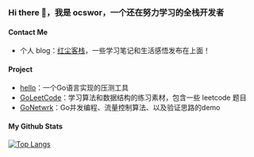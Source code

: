 <!--
**ocswor/ocswor** is a ✨ _special_ ✨ repository because its `README.md` (this file) appears on your GitHub profile.

Here are some ideas to get you started:

- 🔭 I’m currently working on ...
- 🌱 I’m currently learning ...
- 👯 I’m looking to collaborate on ...
- 🤔 I’m looking for help with ...
- 💬 Ask me about ...
- 📫 How to reach me: ...
- 😄 Pronouns: ...
- ⚡ Fun fact: ...
-->
### Hi there 👋，我是 ocswor，一个还在努力学习的全栈开发者

#### Contact Me

* 个人 blog：[红尘客栈](https://code.dreamqq.cn/)，一些学习笔记和生活感悟发布在上面！

#### Project

* [hello](https://github.com/ocswor/hello)：一个Go语言实现的压测工具
* [GoLeetCode](https://github.com/ocswor/GoLeetCode)：学习算法和数据结构的练习素材，包含一些 leetcode 题目
* [GoNetwrk](https://github.com/ocswor/GoNetwork)：Go并发编程、流量控制算法、以及验证思路的demo

#### My Github Stats

<!-- [![ocswor's github stats](https://github-readme-stats.vercel.app/api?username=ocswor)](https://github.com/anuraghazra/github-readme-stats) -->

[![Top Langs](https://github-readme-stats.vercel.app/api/top-langs/?username=roseduan&hide=javascript,html,css)](https://github.com/anuraghazra/github-readme-stats)
